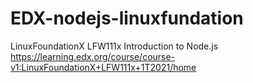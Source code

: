 # EDX-nodejs-linuxfundation

LinuxFoundationX LFW111x Introduction to Node.js
https://learning.edx.org/course/course-v1:LinuxFoundationX+LFW111x+1T2021/home
